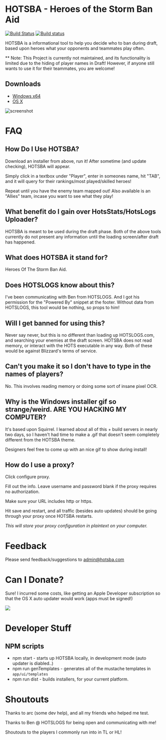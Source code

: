 # HOTSBA - **H**eroes **o**f **t**he **S**torm **B**an **A**id
[![Build Status](https://travis-ci.org/zerkz/HOTSBA.svg?branch=master)](https://travis-ci.org/zerkz/HOTSBA)
[![Build status](https://ci.appveyor.com/api/projects/status/qyvtkswriw4x0uyo?svg=true)](https://ci.appveyor.com/project/zerkz/hotsba)

HOTSBA is a informational tool to help you decide who to ban during draft, based upon heroes what your opponents and teammates play often.

** Note: This Project is currently not maintained, and its functionality is limited due to the hiding of player names in Draft! However, if anyone still wants to use it for their teammates, you are welcome!

## Downloads
* [Windows x64](https://goo.gl/WVWLUi)
* [OS X](https://goo.gl/XB5SYt)

![screenshot](https://drive.google.com/uc?export=download&id=0BwufwJ0RwTiccUtZNWdPQWN0dFk)

# FAQ

## How Do I Use HOTSBA?
Download an installer from above, run it! After sometime (and update checking), HOTSBA will appear.

Simply click in a textbox under "Player", enter in someones name, hit "TAB", and it will query for their rankings/most played/skilled heroes!

Repeat until you have the enemy team mapped out! Also available is an "Allies" team, incase you want to see what they play!

## What benefit do I gain over HotsStats/HotsLogs Uploader?
HOTSBA is meant to be used during the draft phase. Both of the above tools currently do not present any information until the loading screen/after draft has happened.

## What does HOTSBA it stand for?
Heroes Of The Storm Ban Aid.

## Does HOTSLOGS know about this?
I've been communicating with Ben from HOTSLOGS. And I got his permission for the "Powered By" snippet at the footer. Without data from HOTSLOGS, this tool would be nothing, so props to him!

## Will I get banned for using this?
Never say never, but this is no different than loading up HOTSLOGS.com, and searching your enemies at the draft screen. HOTSBA does not read memory, or interact with the HOTS executable in any way. Both of these would be against Blizzard's terms of service.

## Can't you make it so I don't have to type in the names of players?
No. This involves reading memory or doing some sort of insane pixel OCR.

## Why is the Windows installer gif so strange/weird. ARE YOU HACKING MY COMPUTER?
It's based upon Squirrel. I learned about all of this + build servers in nearly two days,
so I haven't had time to make a .gif that doesn't seem completely different from the HOTSBA theme.

Designers feel free to come up with an nice gif to show during install!

## How do I use a proxy?
Click configure proxy.

Fill out the info. Leave username and password blank if the proxy requires no authorization.

Make sure your URL includes http or https.

Hit save and restart, and all traffic (besides auto updates) should be going through your proxy once HOTSBA restarts.

*This will store your proxy configuration in plaintext on your computer.*

# Feedback
Please send feedback/suggestions to [admin@hotsba.com](admin@hotsba.com)

# Can I Donate?
Sure! I incurred some costs, like getting an Apple Developer subscription so that the OS X auto updater would work (apps must be signed!)

[![](https://www.paypalobjects.com/en_US/i/btn/btn_donateCC_LG.gif)](https://www.paypal.com/cgi-bin/webscr?cmd=_s-xclick&hosted_button_id=JNFF7KKQLGVC4)

# Developer Stuff

## NPM scripts
* npm start - starts up HOTSBA locally, in development mode (auto updater is diabled..)
* npm run genTemplates - generates all of the mustache templates in `app/ui/templates`
* npm run dist - builds installers, for your current platform.

# Shoutouts
Thanks to arc (some dev help), and all my friends who helped me test.

Thanks to Ben @ HOTSLOGS for being open and communicating with me!

Shoutouts to the players I commonly run into in TL or HL!
